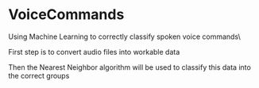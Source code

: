 # VoiceCommands
Using Machine Learning to correctly classify spoken voice commands\

First step is to convert audio files into workable data

Then the Nearest Neighbor algorithm will be used to classify this data into the correct groups 
